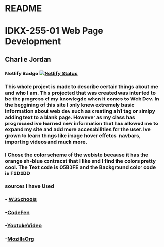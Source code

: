 # README
# IDKX-255-01 Web Page Development
## Charlie Jordan
### Netlify Badge [![Netlify Status](https://api.netlify.com/api/v1/badges/81cf2212-8680-4d72-9089-021f45b2e8f9/deploy-status)](https://app.netlify.com/sites/about-me-charliejordan42/deploys)
### This whole project is made to describe certain things about me and who I am. This projected that was created was intented to be the progress of my knowlegde when it comes to Web Dev. In the beggining of this site I only knew extremely basic information about web dev such as creating a h1 tag or simlpy adding text to a blank page. However as my class has progressed ive learned new information that has allowed me to expand my site and add more accesabilities for the user. Ive grown to learn things like image hover effetcs, navbars, importing videos and much more. 

### I Chose the color scheme of the webiste  because it has the orangeish-blue contracst that I like and I find the colors pretty cool. The Text code is 05B0FE and the Background color code is F2D2BD
### sources I have Used
### - [W3Schools](https://www.w3schools.com/html/html_editors.asp)

### -[CodePen](https://codepen.io/psynoxious/pen/JKwOLr)
### -[YoutubeVideo](https://www.youtube.com/watch?v=cfEuGlUlJj4&t=9s)
### -[MozillaOrg](https://developer.mozilla.org/en-US/docs/Learn/Forms/Your_first_form)

